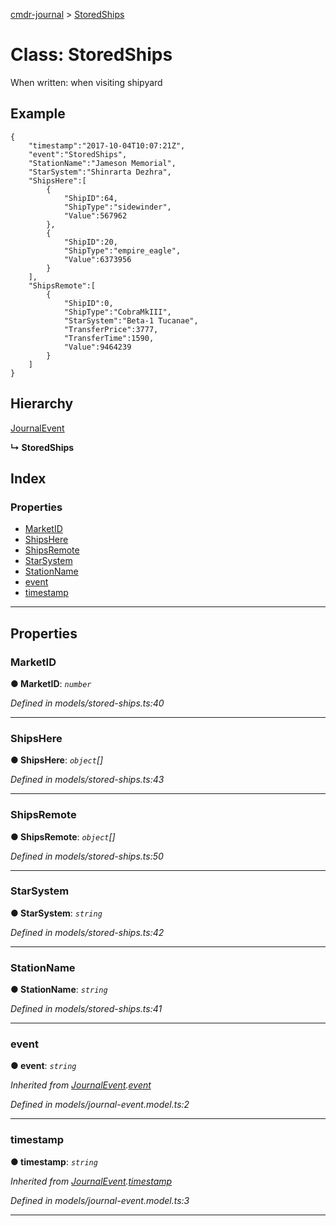 [cmdr-journal](../README.md) > [StoredShips](../classes/storedships.md)



# Class: StoredShips


When written: when visiting shipyard

## Example

    {
        "timestamp":"2017-10-04T10:07:21Z",
        "event":"StoredShips",
        "StationName":"Jameson Memorial",
        "StarSystem":"Shinrarta Dezhra",
        "ShipsHere":[
            {
                "ShipID":64,
                "ShipType":"sidewinder",
                "Value":567962
            },
            {
                "ShipID":20,
                "ShipType":"empire_eagle",
                "Value":6373956
            }
        ],
        "ShipsRemote":[
            {
                "ShipID":0,
                "ShipType":"CobraMkIII",
                "StarSystem":"Beta-1 Tucanae",
                "TransferPrice":3777,
                "TransferTime":1590,
                "Value":9464239
            }
        ]
    }

## Hierarchy


 [JournalEvent](journalevent.md)

**↳ StoredShips**







## Index

### Properties

* [MarketID](storedships.md#marketid)
* [ShipsHere](storedships.md#shipshere)
* [ShipsRemote](storedships.md#shipsremote)
* [StarSystem](storedships.md#starsystem)
* [StationName](storedships.md#stationname)
* [event](storedships.md#event)
* [timestamp](storedships.md#timestamp)



---
## Properties
<a id="marketid"></a>

###  MarketID

**●  MarketID**:  *`number`* 

*Defined in models/stored-ships.ts:40*





___

<a id="shipshere"></a>

###  ShipsHere

**●  ShipsHere**:  *`object`[]* 

*Defined in models/stored-ships.ts:43*





___

<a id="shipsremote"></a>

###  ShipsRemote

**●  ShipsRemote**:  *`object`[]* 

*Defined in models/stored-ships.ts:50*





___

<a id="starsystem"></a>

###  StarSystem

**●  StarSystem**:  *`string`* 

*Defined in models/stored-ships.ts:42*





___

<a id="stationname"></a>

###  StationName

**●  StationName**:  *`string`* 

*Defined in models/stored-ships.ts:41*





___

<a id="event"></a>

###  event

**●  event**:  *`string`* 

*Inherited from [JournalEvent](journalevent.md).[event](journalevent.md#event)*

*Defined in models/journal-event.model.ts:2*





___

<a id="timestamp"></a>

###  timestamp

**●  timestamp**:  *`string`* 

*Inherited from [JournalEvent](journalevent.md).[timestamp](journalevent.md#timestamp)*

*Defined in models/journal-event.model.ts:3*





___


